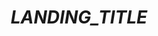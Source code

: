 ---
title: "___LANDING_TITLE___"

extra:
  lead: "___LANDING_DESCRIPTION___"
  url: "/___LANDING_PAGE___"
  url_button: "___LANDING_BUTTON___"
---